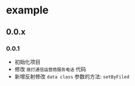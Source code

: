 # example

## 0.0.x

### 0.0.1
* 初始化项目
* 修改 `拨打通信运营商服务电话` 代码
* 新增反射修改 `data class` 参数的方法: `setByFiled`